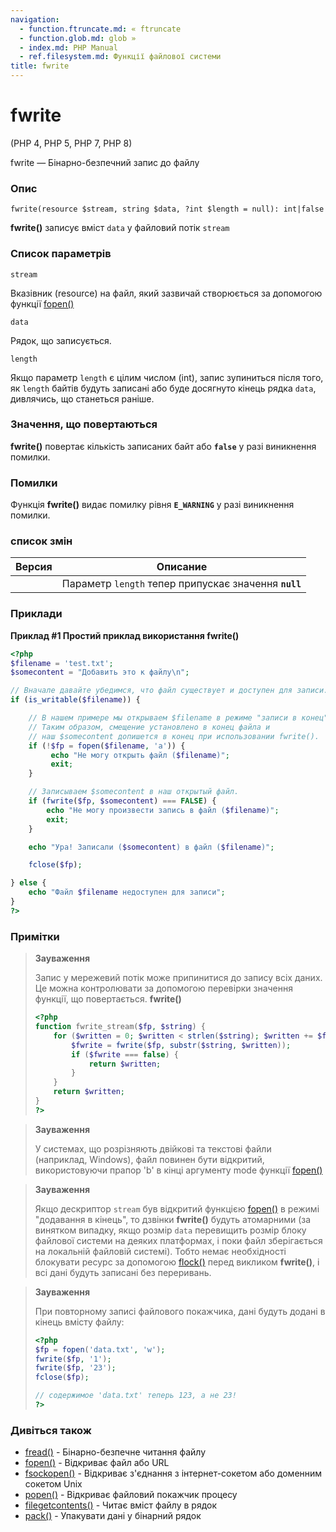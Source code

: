 ```yaml
---
navigation:
  - function.ftruncate.md: « ftruncate
  - function.glob.md: glob »
  - index.md: PHP Manual
  - ref.filesystem.md: Функції файлової системи
title: fwrite
---
```

# fwrite

(PHP 4, PHP 5, PHP 7, PHP 8)

fwrite — Бінарно-безпечний запис до файлу

### Опис

```methodsynopsis
fwrite(resource $stream, string $data, ?int $length = null): int|false
```

**fwrite()** записує вміст `data` у файловий потік `stream`

### Список параметрів

`stream`

Вказівник (resource) на файл, який зазвичай створюється за допомогою функції [fopen()](function.fopen.md)

`data`

Рядок, що записується.

`length`

Якщо параметр `length` є цілим числом (int), запис зупиниться після того, як `length` байтів будуть записані або буде досягнуто кінець рядка `data`, дивлячись, що станеться раніше.

### Значення, що повертаються

**fwrite()** повертає кількість записаних байт або **`false`** у разі виникнення помилки.

### Помилки

Функція **fwrite()** видає помилку рівня **`E_WARNING`** у разі виникнення помилки.

### список змін

| Версия | Описание |
| --- | --- |
|  | Параметр `length` тепер припускає значення **`null`** |

### Приклади

**Приклад #1 Простий приклад використання **fwrite()****

```php
<?php
$filename = 'test.txt';
$somecontent = "Добавить это к файлу\n";

// Вначале давайте убедимся, что файл существует и доступен для записи.
if (is_writable($filename)) {

    // В нашем примере мы открываем $filename в режиме "записи в конец".
    // Таким образом, смещение установлено в конец файла и
    // наш $somecontent допишется в конец при использовании fwrite().
    if (!$fp = fopen($filename, 'a')) {
         echo "Не могу открыть файл ($filename)";
         exit;
    }

    // Записываем $somecontent в наш открытый файл.
    if (fwrite($fp, $somecontent) === FALSE) {
        echo "Не могу произвести запись в файл ($filename)";
        exit;
    }

    echo "Ура! Записали ($somecontent) в файл ($filename)";

    fclose($fp);

} else {
    echo "Файл $filename недоступен для записи";
}
?>
```

### Примітки

> **Зауваження**
> 
> Запис у мережевий потік може припинитися до запису всіх даних. Це можна контролювати за допомогою перевірки значення функції, що повертається. **fwrite()**
> 
> ```php
> <?php
> function fwrite_stream($fp, $string) {
>     for ($written = 0; $written < strlen($string); $written += $fwrite) {
>         $fwrite = fwrite($fp, substr($string, $written));
>         if ($fwrite === false) {
>             return $written;
>         }
>     }
>     return $written;
> }
> ?>
> ```

> **Зауваження**
> 
> У системах, що розрізняють двійкові та текстові файли (наприклад, Windows), файл повинен бути відкритий, використовуючи прапор 'b' в кінці аргументу mode функції [fopen()](function.fopen.md)

> **Зауваження**
> 
> Якщо дескриптор `stream` був відкритий функцією [fopen()](function.fopen.md) в режимі "додавання в кінець", то дзвінки **fwrite()** будуть атомарними (за винятком випадку, якщо розмір `data` перевищить розмір блоку файлової системи на деяких платформах, і поки файл зберігається на локальній файловій системі). Тобто немає необхідності блокувати ресурс за допомогою [flock()](function.flock.md) перед викликом **fwrite()**, і всі дані будуть записані без переривань.

> **Зауваження**
> 
> При повторному записі файлового покажчика, дані будуть додані в кінець вмісту файлу:
> 
> ```php
> <?php
> $fp = fopen('data.txt', 'w');
> fwrite($fp, '1');
> fwrite($fp, '23');
> fclose($fp);
> 
> // содержимое 'data.txt' теперь 123, а не 23!
> ?>
> ```

### Дивіться також

-   [fread()](function.fread.md) - Бінарно-безпечне читання файлу
-   [fopen()](function.fopen.md) - Відкриває файл або URL
-   [fsockopen()](function.fsockopen.md) - Відкриває з'єднання з інтернет-сокетом або доменним сокетом Unix
-   [popen()](function.popen.md) - Відкриває файловий покажчик процесу
-   [filegetcontents()](function.file-get-contents.md) - Читає вміст файлу в рядок
-   [pack()](function.pack.md) - Упакувати дані у бінарний рядок
